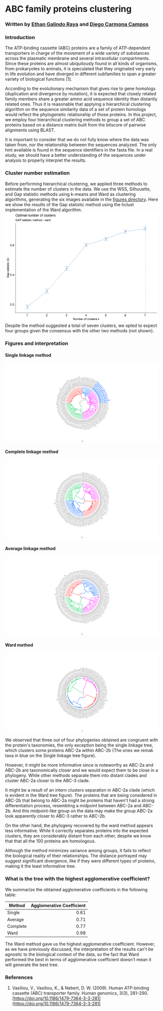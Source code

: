 # ABC family proteins clustering

### Written by [Ethan Galindo Raya](https://ethan-gr.github.io/ethangr.io/) and [Diego Carmona Campos](https://diego-carc.github.io/diego-carc.io/)

### Introduction 
The ATP-binding cassette (ABC) proteins are a family of ATP-dependent transporters in charge of the movement of a wide variety of substances across the plasmatic membrane and several intracellular compartments. Since these proteins are almost ubiquitously found in all kinds of organisms, from prokaryotes to animals, it is speculated that they originated very early in life evolution and have diverged in different subfamilies to span a greater variety of biological functions [1]. 

According to the evolutionary mechanism that gives rise to gene homologs (duplication and divergence by mutation), it is expected that closely related family members share a greater amino acid sequence identity than distantly related ones. Thus it is reasonable that applying a hierarchical clustering algorithm on the sequence similarity data of a set of protein homologs would reflect the phylogenetic relationship of those proteins. In this project, we employ four hierarchical clustering methods to group a set of ABC proteins based on a distance matrix built from the bitscore of pairwise alignments using BLAST. 

It is important to consider that we do not fully know where the data was taken from, nor the relationship between the sequences analyzed. The only hint available is found in the sequence identifiers in the fasta file. In a real study, we should have a better understanding of the sequences under analysis to properly interpret the results.

### Cluster number estimation
Before performing hierarchical clustering, we applied three methods to estimate the number of clusters in the data. We use the WSS, Silhouette, and Gap statistic methods using k-means and Ward as clustering algorithms, generating the six images available in the [figures directory](figures). Here we show the results of the Gap statistic method using the hclust implementation of the Ward algorithm. 
![](figures/nbclust_GAP_ward.png)
Despite the method suggested a total of seven clusters, we opted to expect four groups given the consensus with the other two methods (not shown).  

### Figures and interpretation

#### Single linkage method
![](figures/phyloTree_single.newick.png)
#### Complete linkage method
![](figures/phyloTree_average.newick.png)
#### Average linkage method
![](figures/phyloTree_complete.newick.png)
#### Ward method
![](figures/phyloTree_ward.newick.png)

We observed that three out of four phylogenies obtained are congruent with the protein's taxonomies, the only exception being the single linkage tree, which clusters some proteins ABC-2a within ABC-2b (The ones we remak taxa in blue on the Single linkage tree figure).

However, it might be more informative since is noteworthy as ABC-2a and ABC-2b are taxonomically closer and we would expect them to be close in a phylogeny. While other methods separate them into distant clades and cluster ABC-2a closer to the ABC-3 clade.

It might be a result of an intern clusters separation in ABC-2a clade (which is evident in the Ward tree figure). The proteins that are being considered in ABC-2b that belong to ABC-2a might be proteins that haven't had a strong differentiation process, resembling a midpoint between ABC-2a and ABC-2b. And this midpoint-like group on the data may make the group ABC-2a look apparently closer to ABC-3 rather to ABC-2b.

On the other hand, the phylogeny recovered by the ward method appears less informative. While it correctly separates proteins into the expected clusters, they are considerably distant from each other, despite we know that that all the 100 proteins are homologous.

Although the method minimizes variance among groups, it fails to reflect the biological reality of their relationships. The distance portrayed may suggest significant divergence, like if they were different types of proteins, making it the least informative tree. 

### What is the tree with the highest agglomerative coefficient?
We summarize the obtained agglomerative coefficients in the following table:

| Method   | Agglomerative Coefficient |
|----------|--------------------------:|
| Single   | 0.61                      |
| Average  | 0.71                      |
| Complete | 0.77                      |
| Ward     | 0.98                      |

The Ward method gave us the highest agglomerative coefficient. However, as we have previously discussed, the interpretation of the results can't be agnostic  to the biological context of the data, so the fact that Ward performed the best in terms of agglomerative coefficient doesn't mean it will generate the best tree. 

### References
1. Vasiliou, V., Vasiliou, K., & Nebert, D. W. (2009). Human ATP-binding cassette (ABC) transporter family. Human genomics, 3(3), 281–290. [https://doi.org/10.1186/1479-7364-3-3-281](https://doi.org/10.1186/1479-7364-3-3-281)
